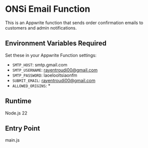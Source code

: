 # ONSi Email Function

This is an Appwrite function that sends order confirmation emails to customers and admin notifications.

## Environment Variables Required

Set these in your Appwrite Function settings:

- `SMTP_HOST`: smtp.gmail.com
- `SMTP_USERNAME`: rayentroudi00@gmail.com
- `SMTP_PASSWORD`: laoelooltsiaonfm
- `SUBMIT_EMAIL`: rayentroudi00@gmail.com
- `ALLOWED_ORIGINS`: *

## Runtime

Node.js 22

## Entry Point

main.js
